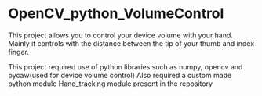# OpenCV_python_VolumeControl

This project allows you to control your device volume with your hand.
Mainly it controls with the distance between the tip of your thumb and index finger.

This project required use of python libraries such as numpy, opencv and pycaw(used for device volume control)
Also required a custom made python module Hand_tracking module present in the repository
